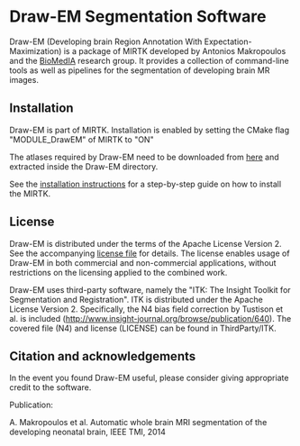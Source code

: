 Draw-EM Segmentation Software
==========================================

Draw-EM (Developing brain Region Annotation With Expectation-Maximization) is a package of MIRTK developed by Antonios Makropoulos and the [BioMedIA](https://biomedia.doc.ic.ac.uk/) research group. 
It provides a collection of command-line tools as well as pipelines for the segmentation of developing brain MR images.


Installation
------------

Draw-EM is part of MIRTK. 
Installation is enabled by setting the CMake flag "MODULE_DrawEM" of MIRTK to "ON"

The atlases required by Draw-EM need to be downloaded from [here](https://www.doc.ic.ac.uk/~am411/atlases-DrawEM.html) and extracted inside the Draw-EM directory.

See the [installation instructions](https://mirtk.github.io/install.html) 
for a step-by-step guide on how to install the MIRTK.


License
-------

Draw-EM is distributed under the terms of the Apache License Version 2.
See the accompanying [license file](LICENSE.txt) for details. The license enables usage of
Draw-EM in both commercial and non-commercial applications, without restrictions on the
licensing applied to the combined work.

Draw-EM uses third-party software, namely the "ITK: The Insight Toolkit for Segmentation and Registration".
ITK is distributed under the Apache License Version 2.
Specifically, the N4 bias field correction by Tustison et al. is included (http://www.insight-journal.org/browse/publication/640).
The covered file (N4) and license (LICENSE) can be found in ThirdParty/ITK.


Citation and acknowledgements
-----------------------------

In the event you found Draw-EM useful, please consider giving appropriate credit to the software.

Publication:

A. Makropoulos et al. Automatic whole brain MRI segmentation of the developing neonatal brain, IEEE TMI, 2014
